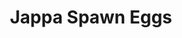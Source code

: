 ---
layout: post
title: Jappa Spawn Eggs
permalink: /addons/compliance32x/Jappa%20Spawn%20Eggs
comments: true
comments-id: JappaSpawnEggs
header-img: compliance32x/addons/Jappa Spawn Eggs.jpg

long_text: Gives Spawn Eggs Their Jappa Design From Bedrock Edition.

authors:
  - DMgaming
  - Cituation

download:
  - 1.17:
    - https://github.com/Compliance-Addons/Addons/raw/master/32x/Jappa%20Spawn%20Eggs/Jappa%20Spawn%20Eggs%2032x.zip
---